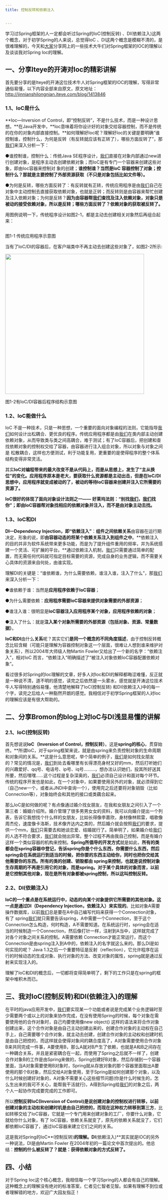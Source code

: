 ```yaml
---
title: 控制反转和依赖注入


---
```

学习过Spring框架的人一定都会听过Spring的IoC(控制反转) 、DI(依赖注入)这两个概念，对于初学Spring的人来说，总觉得IoC 、DI这两个概念是模糊不清的，是很难理解的，今天和[大家](https://www.w3cdoc.com)分享网上的一些技术大牛们对Spring框架的IOC的理解以及谈谈我对Spring Ioc的理解。

## <a name="t0"></a><a name="t0"></a>一、分享Iteye的开涛对Ioc的精彩讲解

首先要分享的是Iteye的开涛这位技术牛人对Spring框架的IOC的理解，写得非常通俗易懂，以下内容全部来自原文，原文地址：http://jinnianshilongnian.iteye.com/blog/1413846

### <a name="t1"></a><a name="t1"></a>1.1、IoC是什么

**Ioc—Inversion of Control，即“控制反转”，不是什么技术，而是一种设计思想。**在Java开发中，**Ioc意味着将你设计好的对象交给容器控制，而不是传统的在你的对象内部直接控制。**如何理解好Ioc呢？理解好Ioc的关键是要明确“谁控制谁，控制什么，为何是反转（有反转就应该有正转了），哪些方面反转了”，那[我们](https://www.w3cdoc.com)来深入分析一下：

●谁控制谁，控制什么：传统Java SE程序设计，[我们](https://www.w3cdoc.com)直接在对象内部通过new进行创建对象，是程序主动去创建依赖对象；而IoC是有专门一个容器来创建这些对象，即由Ioc容器来控制对 象的创建；**谁控制谁？当然是IoC 容器控制了对象；控制什么？那就是主要控制了外部资源获取（不只是对象包括比如文件等）。**

●为何是反转，哪些方面反转了：有反转就有正转，传统应用程序是由[我们](https://www.w3cdoc.com)自己在对象中主动控制去直接获取依赖对象，也就是正转；而反转则是由容器来帮忙创建及注入依赖对象；为何是反转？**因为由容器帮[我们](https://www.w3cdoc.com)查找及注入依赖对象，对象只是被动的接受依赖对象，所以是反转；哪些方面反转了？依赖对象的获取被反转了。**

用图例说明一下，传统程序设计如图2-1，都是主动去创建相关对象然后再组合起来：

<img class="has" src="https://haomou.oss-cn-beijing.aliyuncs.com/upload/2021/05/aHR0cDovL2ltYWdlcy5jbml0YmxvZy5jb20vYmxvZy8yODkyMzMvMjAxNTAxLzI2MTQyMTM3ODMxODI5Mi5qcGc.jpg" data-src="https://haomou.oss-cn-beijing.aliyuncs.com/upload/2021/05/aHR0cDovL2ltYWdlcy5jbml0YmxvZy5jb20vYmxvZy8yODkyMzMvMjAxNTAxLzI2MTQyMTM3ODMxODI5Mi5qcGc.jpg?x-oss-process=image/format,webp" alt="" />

图1-1 传统应用程序示意图

当有了IoC/DI的容器后，在客户端类中不再主动去创建这些对象了，如图2-2所示:

<img loading="lazy" class="has" src="https://haomou.oss-cn-beijing.aliyuncs.com/upload/2021/05/20190920110540399.png.png" data-src="https://haomou.oss-cn-beijing.aliyuncs.com/upload/2021/05/20190920110540399.png.png?x-oss-process=image/format,webp" alt="" width="444" height="448" />

图1-2有IoC/DI容器后程序结构示意图

### <a name="t2"></a><a name="t2"></a>1.2、IoC能做什么

IoC 不是一种技术，只是一种思想，一个重要的面向对象编程的法则，它能指导[我们](https://www.w3cdoc.com)如何设计出松耦合、更优良的程序。传统应用程序都是由[我们](https://www.w3cdoc.com)在类内部主动创建依赖对象，从而导致类与类之间高耦合，难于测试；有了IoC容器后，把创建和查找依赖对象的控制权交给了容器，由容器进行注入组合对象，所以对象与对象之间是 松散耦合，这样也方便测试，利于功能复用，更重要的是使得程序的整个体系结构变得非常灵活。

其实**IoC对编程带来的最大改变不是从代码上，而是从思想上，发生了“主从换位”的变化。应用程序原本是老大，要获取什么资源都是主动出击，但是在IoC/DI思想中，应用程序就变成被动的了，被动的等待IoC容器来创建并注入它所需要的资源了。**

**IoC很好的体现了面向对象设计法则之一—— 好莱坞法则：“别找[我们](https://www.w3cdoc.com)，[我们](https://www.w3cdoc.com)找你”；即由IoC容器帮对象找相应的依赖对象并注入，而不是由对象主动去找。**

### <a name="t3"></a><a name="t3"></a>1.3、IoC和DI

**DI—Dependency Injection，即“依赖注入”**：**组件之间依赖关系**由容器在运行期决定，形象的说，即**由容器动态的将某个依赖关系注入到组件之中**。**依赖注入的目的并非为软件系统带来更多功能，而是为了提升组件重用的频率，并为系统搭建一个灵活、可扩展的平台。**通过依赖注入机制，[我们](https://www.w3cdoc.com)只需要通过简单的配置，而无需任何代码就可指定目标需要的资源，完成自身的业务逻辑，而不需要关心具体的资源来自何处，由谁实现。

理解DI的关键是：“谁依赖谁，为什么需要依赖，谁注入谁，注入了什么”，那[我们](https://www.w3cdoc.com)来深入分析一下：

●谁依赖于谁：当然是**应用程序依赖于IoC容器**；

●为什么需要依赖：**应用程序需要IoC容器来提供对象需要的外部资源**；

●谁注入谁：很明显是**IoC容器注入应用程序某个对象，应用程序依赖的对象**；

●注入了什么：就是**注入某个对象所需要的外部资源（包括对象、资源、常量数据）**。

**IoC和DI**由什么**关系**呢？其实它们**是同一个概念的不同角度描述**，由于控制反转概念比较含糊（可能只是理解为容器控制对象这一个层面，很难让人想到谁来维护对象关系），所以2004年大师级人物Martin Fowler又给出了一个新的名字：“依赖注入”，相对IoC 而言，“依赖注入”明确描述了“被注入对象依赖IoC容器配置依赖对象”。

看过很多对Spring的Ioc理解的文章，好多人对Ioc和DI的解释都晦涩难懂，反正就是一种说不清，道不明的感觉，读完之后依然是一头雾水，感觉就是开涛这位技术牛人写得特别通俗易懂，他清楚地解释了IoC(控制反转) 和DI(依赖注入)中的每一个字，读完之后给人一种豁然开朗的感觉。我相信对于初学Spring框架的人对Ioc的理解应该是有很大帮助的。

## <a name="t4"></a><a name="t4"></a>二、分享Bromon的blog上对IoC与DI浅显易懂的讲解

### <a name="t5"></a><a name="t5"></a>2.1、IoC(控制反转)

首先想说说**IoC（Inversion of Control，控制反转）**。这是**spring的核心**，贯穿始终。**所谓IoC，对于spring框架来说，就是由spring来负责控制对象的生命周期和对象间的关系。**这是什么意思呢，举个简单的例子，[我们](https://www.w3cdoc.com)是如何找女朋友的？常见的情况是，[我们](https://www.w3cdoc.com)到处去看哪里有长得漂亮身材又好的mm，然后打听她们的兴趣爱好、qq号、电话号、ip号、iq号………，想办法认识她们，投其所好送其所要，然后嘿嘿……这个过程是复杂深奥的，[我们](https://www.w3cdoc.com)必须自己设计和面对每个环节。传统的程序开发也是如此，在一个对象中，如果要使用另外的对象，就必须得到它（自己new一个，或者从JNDI中查询一个），使用完之后还要将对象销毁（比如Connection等），对象始终会和其他的接口或类藕合起来。

那么IoC是如何做的呢？有点像通过婚介找女朋友，在我和女朋友之间引入了一个第三者：婚姻介绍所。婚介管理了很多男男女女的资料，我可以向婚介提出一个列表，告诉它我想找个什么样的女朋友，比如长得像李嘉欣，身材像林熙雷，唱歌像周杰伦，速度像卡洛斯，技术像齐达内之类的，然后婚介就会按照[我们](https://www.w3cdoc.com)的要求，提供一个mm，[我们](https://www.w3cdoc.com)只需要去和她谈恋爱、结婚就行了。简单明了，如果婚介给[我们](https://www.w3cdoc.com)的人选不符合要求，[我们](https://www.w3cdoc.com)就会抛出异常。整个过程不再由我自己控制，而是有婚介这样一个类似容器的机构来控制。**Spring所倡导的开发方式**就是如此，**所有的类都会在spring容器中登记，告诉spring你是个什么东西，你需要什么东西，然后spring会在系统运行到适当的时候，把你要的东西主动给你，同时也把你交给其他需要你的东西。所有的类的创建、销毁都由 spring来控制，也就是说控制对象生存周期的不再是引用它的对象，而是spring。对于某个具体的对象而言，以前是它控制其他对象，现在是所有对象都被spring控制，所以这叫控制反转。**

### <a name="t6"></a><a name="t6"></a>2.2、DI(依赖注入)

**IoC的一个重点是在系统运行中，动态的向某个对象提供它所需要的其他对象。这一点是通过DI（Dependency Injection，依赖注入）来实现的**。比如对象A需要操作数据库，以前[我们](https://www.w3cdoc.com)总是要在A中自己编写代码来获得一个Connection对象，有了 spring[我们](https://www.w3cdoc.com)就只需要告诉spring，A中需要一个Connection，至于这个Connection怎么构造，何时构造，A不需要知道。在系统运行时，spring会在适当的时候制造一个Connection，然后像打针一样，注射到A当中，这样就完成了对各个对象之间关系的控制。A需要依赖 Connection才能正常运行，而这个Connection是由spring注入到A中的，依赖注入的名字就这么来的。那么DI是如何实现的呢？ Java 1.3之后一个重要特征是反射（reflection），它允许程序在运行的时候动态的生成对象、执行对象的方法、改变对象的属性，spring就是通过反射来实现注入的。

理解了IoC和DI的概念后，一切都将变得简单明了，剩下的工作只是在spring的框架中堆积木而已。

## <a name="t7"></a><a name="t7"></a>三、我对IoC(控制反转)和DI(依赖注入)的理解

在平时的java应用开发中，[我们](https://www.w3cdoc.com)要实现某一个功能或者说是完成某个业务逻辑时至少需要两个或以上的对象来协作完成，在没有使用Spring的时候，每个对象在需要使用他的合作对象时，自己均要使用像new object() 这样的语法来将合作对象创建出来，这个合作对象是由自己主动创建出来的，创建合作对象的主动权在自己手上，自己需要哪个合作对象，就主动去创建，创建合作对象的主动权和创建时机是由自己把控的，而这样就会使得对象间的耦合度高了，A对象需要使用合作对象B来共同完成一件事，A要使用B，那么A就对B产生了依赖，也就是A和B之间存在一种耦合关系，并且是紧密耦合在一起，而使用了Spring之后就不一样了，创建合作对象B的工作是由Spring来做的，Spring创建好B对象，然后存储到一个容器里面，当A对象需要使用B对象时，Spring就从存放对象的那个容器里面取出A要使用的那个B对象，然后交给A对象使用，至于Spring是如何创建那个对象，以及什么时候创建好对象的，A对象不需要关心这些细节问题(你是什么时候生的，怎么生出来的我可不关心，能帮我干活就行)，A得到Spring给[我们](https://www.w3cdoc.com)的对象之后，两个人一起协作完成要完成的工作即可。

所以**控制反转IoC(Inversion of Control)是说创建对象的控制权进行转移，以前创建对象的主动权和创建时机是由自己把控的，而现在这种权力转移到第三方**，比如转移交给了IoC容器，它就是一个专门用来创建对象的工厂，你要什么对象，它就给你什么对象，有了 IoC容器，依赖关系就变了，原先的依赖关系就没了，它们都依赖IoC容器了，通过IoC容器来建立它们之间的关系。

这是我对Spring的IoC**(控制反转)**的理解。DI**(依赖注入)**其实就是IOC的另外一种说法，DI是由Martin Fowler 在2004年初的一篇论文中首次提出的。他总结：**控制的什么被反转了？就是：获得依赖对象的方式反转了。**

## <a name="t8"></a><a name="t8"></a>四、小结

对于Spring Ioc这个核心概念，我相信每一个学习Spring的人都会有自己的理解。这种概念上的理解没有绝对的标准答案，仁者见仁智者见智。如果有理解不到位或者理解错的地方，欢迎广大园友指正！
